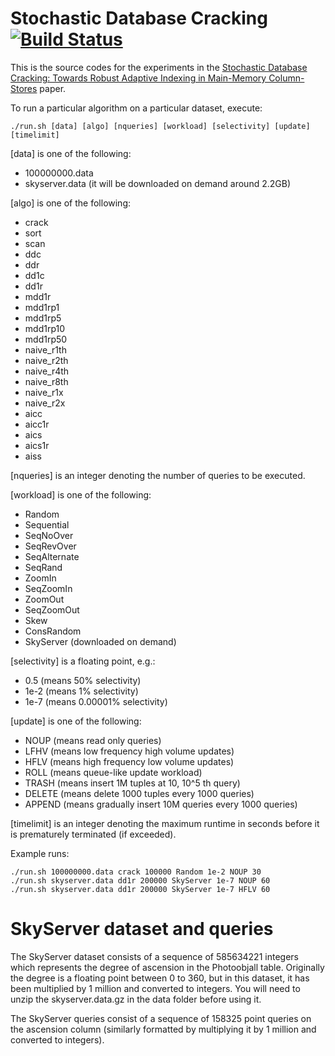 Stochastic Database Cracking [![Build Status](https://travis-ci.org/felix-halim/scrack.svg?branch=master)](https://travis-ci.org/felix-halim/scrack)
======

This is the source codes for the experiments in the 
[Stochastic Database Cracking: Towards Robust Adaptive Indexing in Main-Memory Column-Stores](http://vldb.org/pvldb/vol5/p502_felixhalim_vldb2012.pdf) paper.

To run a particular algorithm on a particular dataset, execute:

    ./run.sh [data] [algo] [nqueries] [workload] [selectivity] [update] [timelimit]


\[data\] is one of the following:
- 100000000.data
- skyserver.data (it will be downloaded on demand around 2.2GB)

\[algo\] is one of the following:
- crack
- sort
- scan
- ddc
- ddr
- dd1c
- dd1r
- mdd1r
- mdd1rp1
- mdd1rp5
- mdd1rp10
- mdd1rp50
- naive_r1th
- naive_r2th
- naive_r4th
- naive_r8th
- naive_r1x
- naive_r2x
- aicc
- aicc1r
- aics
- aics1r
- aiss

\[nqueries\] is an integer denoting the number of queries to be executed.

\[workload\] is one of the following:
- Random
- Sequential
- SeqNoOver
- SeqRevOver
- SeqAlternate
- SeqRand
- ZoomIn
- SeqZoomIn
- ZoomOut
- SeqZoomOut
- Skew
- ConsRandom
- SkyServer (downloaded on demand)

\[selectivity\] is a floating point, e.g.:
- 0.5 (means 50% selectivity)
- 1e-2 (means 1% selectivity)
- 1e-7 (means 0.00001% selectivity)

\[update\] is one of the following:
- NOUP (means read only queries)
- LFHV (means low frequency high volume updates)
- HFLV (means high frequency low volume updates)
- ROLL (means queue-like update workload)
- TRASH (means insert 1M tuples at 10, 10^5 th query)
- DELETE (means delete 1000 tuples every 1000 queries)
- APPEND (means gradually insert 10M queries every 1000 queries)

\[timelimit\] is an integer denoting the maximum runtime in seconds before it is prematurely terminated (if exceeded).

Example runs:

    ./run.sh 100000000.data crack 100000 Random 1e-2 NOUP 30
    ./run.sh skyserver.data dd1r 200000 SkyServer 1e-7 NOUP 60
    ./run.sh skyserver.data dd1r 200000 SkyServer 1e-7 HFLV 60

SkyServer dataset and queries
======

The SkyServer dataset consists of a sequence of 585634221 integers which represents the degree of ascension
in the Photoobjall table. Originally the degree is a floating point between 0 to 360, but in this dataset,
it has been multiplied by 1 million and converted to integers.
You will need to unzip the skyserver.data.gz in the data folder before using it.

The SkyServer queries consist of a sequence of 158325 point queries on the ascension column
(similarly formatted by multiplying it by 1 million and converted to integers).

